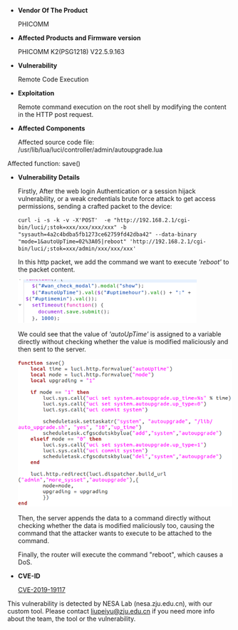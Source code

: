 - **Vendor Of The Product**

    PHICOMM

- **Affected Products and Firmware version**

    PHICOMM  K2(PSG1218)    V22.5.9.163

- **Vulnerability**

    Remote Code Execution

- **Exploitation**

    Remote command execution on the root shell by modifying the content in the HTTP post request.

- **Affected Components**

    Affected source code file: /usr/lib/lua/luci/controller/admin/autoupgrade.lua

Affected function: save()

- **Vulnerability Details**

    Firstly, After the web login Authentication or a session hijack vulnerability, or a weak credentials brute force attack to get access permissions, sending a crafted packet to the device:

    ```shell
    curl -i -s -k -v -X'POST'  -e "http://192.168.2.1/cgi-bin/luci/;stok=xxx/xxx/xxx/xxx" -b "sysauth=4a2c4bdba5fb1273ce62759fd42dba42" --data-binary "mode=1&autoUpTime=02%3A05|reboot" 'http://192.168.2.1/cgi-bin/luci/;stok=xxx/admin/xxx/xxx/xxx'
    ```

    In this http packet, we add the command we want to execute *'reboot'* to the packet content.

   ![auto_upgrade_web_code](fig/auto_upgrade_web_code.png)

    We could see that the value of *'autoUpTime'* is assigned to a variable directly without checking whether the value is modified maliciously and then sent to the server.

    ![auto_upgrade_lua_code](fig/auto_upgrade_lua_code.png)

    Then, the server appends the data to a command directly without checking whether the data is modified maliciously too, causing the command that the attacker wants to execute to be attached to the command.

    Finally, the router will execute the command "reboot", which causes a DoS.
    
- **CVE-ID**
   
   [CVE-2019-19117](https://cve.mitre.org/cgi-bin/cvename.cgi?name=CVE-2019-19117)
   
This vulnerability is detected by NESA Lab (nesa.zju.edu.cn), with our custom tool. Please contact liupeiyu@zju.edu.cn if you need more info about the team, the tool or the vulnerability.
